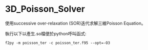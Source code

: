 # 3D_Poisson_Solver
使用successive over-relaxation (SOR)迭代求解三維Poisson Equation。

執行以下以產生.so檔便於python呼叫函式:
```
f2py -m poisson_ter -c poisson_ter.f95 --opt=-O3
```
